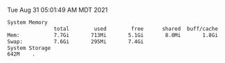 Tue Aug 31 05:01:49 AM MDT 2021
```bash
System Memory
               total        used        free      shared  buff/cache   available
Mem:           7.7Gi       713Mi       5.1Gi       8.0Mi       1.8Gi       6.7Gi
Swap:          7.6Gi       295Mi       7.4Gi
System Storage
642M	.
```
```bash
